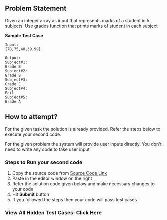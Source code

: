 ## Problem Statement
Given an integer array as input that represents marks of a student in 5 subjects. Use 
grades function that prints marks of student in each subject

**Sample Test Case**
```
Input:
{78,75,40,39,99}

Output:
Subject#1:
Grade B
Subject#2:
Grade B
Subject#3:
Grade C
Subject#4:
Fail
Subject#5:
Grade A

```

## How to attempt?
For the given task the solution is already provided. Refer the steps below to execute your second code.

For the given problem the system will provide user inputs directly. You don't need to write any code to take user input.

### Steps to Run your second code
1. Copy the source code from [Source Code Link](https://raw.githubusercontent.com/Aartiarora22/Lab_assignments/main/P1/T3/Main.java)
2. Paste in the editor window on the right
3. Refer the solution code given below and make necessary changes to your code
4. Hit **Submit** button
5. If you followed the steps then your code will pass test cases

### View All Hidden Test Cases: Click Here

